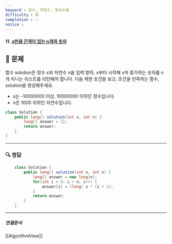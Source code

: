 ```yaml
---
keyword : 정수, 자연수, 등차수열
difficulty : 하
completion : ✅
notice : 
---
```


#### 11. [x만큼 간격이 있는 n개의 숫자](https://school.programmers.co.kr/learn/courses/30/lessons/12954)

## 📝 문제
 
 함수 solution은 정수 x와 자연수 n을 입력 받아, x부터 시작해 x씩 증가하는 숫자를 n개 지니는 리스트를 리턴해야 합니다. 다음 제한 조건을 보고, 조건을 만족하는 함수, solution을 완성해주세요.

-   x는 -10000000 이상, 10000000 이하인 정수입니다.
-   n은 1000 이하인 자연수입니다.

```java
class Solution {
    public long[] solution(int x, int n) {
        long[] answer = {};
        return answer;
    }
}
```


---

### 🔍 정답
```java
    class Solution {
        public long[] solution(int x, int n) {
            long[] answer = new long[n];
            for(int i = 0; i < n; i++) {
                answer[i] = (long) x * (i + 1);
            }
            return answer;
        }
    }
```



---

##### 연결문서

[[AlgorithmView]]